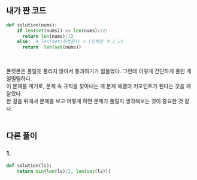 ## 내가 짠 코드
```python
def solution(nums):
    if len(set(nums)) >= len(nums)//2:
      return len(nums)//2
    else:  # len(set(폰켓몬)) < (폰켓몬 수 / 2)
      return  len(set(nums))
```
<br>

폰켓몬은 풀릴듯 풀리지 않아서 통과하기가 힘들었다. 그런데 이렇게 간단하게 풀린 게 얼떨떨하다.<br>
이 문제를 계기로, 문제 속 규칙을 찾아내는 게 문제 해결의 키포인트가 된다는 것을 깨달았다.<br>
한 걸음 뒤에서 문제를 보고 어떻게 하면 문제가 풀릴지 생각해보는 것이 중요한 것 같다.
<br><br>

## 다른 풀이
### 1.
```python
def solution(ls):
    return min(len(ls)/2, len(set(ls)))
```
<br><br>
